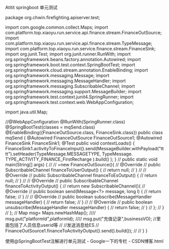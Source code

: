 Atitit springboot 单元测试



package org.chwin.firefighting.apiserver.test;

import com.google.common.collect.Maps;
import com.platform.top.xiaoyu.run.service.api.finance.stream.FinanceOutSource;
import com.platform.top.xiaoyu.run.service.api.finance.stream.TypeMessage;
import com.platform.top.xiaoyu.run.service.finance.stream.FinanceSink;
import org.junit.Test;
import org.junit.runner.RunWith;
import org.springframework.beans.factory.annotation.Autowired;
import org.springframework.boot.test.context.SpringBootTest;
import org.springframework.cloud.stream.annotation.EnableBinding;
import org.springframework.messaging.Message;
import org.springframework.messaging.MessageHandler;
import org.springframework.messaging.SubscribableChannel;
import org.springframework.messaging.support.MessageBuilder;
import org.springframework.test.context.junit4.SpringRunner;
import org.springframework.test.context.web.WebAppConfiguration;

import java.util.Map;

//@WebAppConfiguration
@RunWith(SpringRunner.class)
@SpringBootTest(classes = mqSend.class)
@EnableBinding({FinanceOutSource.class, FinanceSink.class})
public class mqSend {
    @Autowired
    FinanceOutSource FinanceOutSource1;
    @Autowired
    FinanceSink  FinanceSink1;
    @Test
    public void contextLoads() {
        FinanceSink1.activityToFinanceInput().send(MessageBuilder.withPayload("tttt").setHeader(TypeMessage.MESSAGETYPE, TypeMessage. TYPE_ACTIVITY_FINANCE_FirstRecharge ).build() );
    }
//    public static void main(String[] args) {
//
//     =new FinanceOutSource(){
//            @Override
//            public SubscribableChannel financeToUserOutput() {
//                return null;
//            }
//
//            @Override
//            public SubscribableChannel financeToEsOutput() {
//                return null;
//            }
//
//            @Override
//            public SubscribableChannel financeToActivityOutput() {
//                return new  SubscribableChannel(){
//                    @Override
//                    public boolean send(Message<?> message, long l) {
//                        return false;
//                    }
//
//                    @Override
//                    public boolean subscribe(MessageHandler messageHandler) {
//                        return false;
//                    }
//
//                    @Override
//                    public boolean unsubscribe(MessageHandler messageHandler) {
//                        return false;
//                    }
//                };
//            }
//        };
//        Map msg= Maps.newHashMap();
////        msg.put("platformId",platformId);
////        msg.put("充值记录",businessVO);  //里面包括了人员信息userid等
//        //发送消息给ES
//        FinanceOutSource1.financeToActivityOutput().send().build());
//
//    }
}




使用@SpringBootTest注解进行单元测试 - Google一下的专栏 - CSDN博客.html
